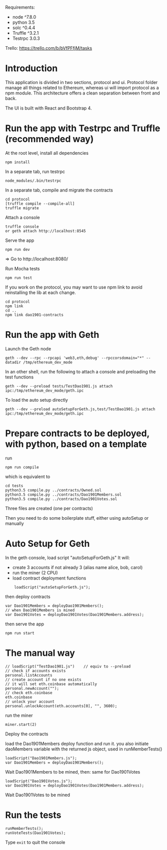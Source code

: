 Requirements:
- node ^7.8.0
- python 3.5
- solc ^0.4.4
- Truffle ^3.2.1
- Testrpc 3.0.3

Trello: https://trello.com/b/bVfPFfjM/tasks

Introduction
============

This application is divided in two sections, protocol and ui.
Protocol folder manage all things related to Ethereum, whereas ui will import protocol as a npm module.
This architecture offers a clean separation between front and back.

The UI is built with React and Bootstrap 4.
    

Run the app with Testrpc and Truffle (recommended way)
======================================================

At the root level, install all dependencies

    npm install

In a separate tab, run testrpc

    node_modules/.bin/testrpc
    
In a separate tab, compile and migrate the contracts

    cd protocol
    [truffle compile --compile-all]
    truffle migrate

Attach a console

    truffle console
    or geth attach http://localhost:8545

Serve the app

    npm run dev

=> Go to http://localhost:8080/

Run Mocha tests

    npm run test
    
    
If you work on the protocol, you may want to use npm link to avoid reinstalling the lib at each change.
    
    cd protocol
    npm link
    cd ..
    npm link dao1901-contracts
    
    


Run the app with Geth
=====================

Launch the Geth node

    geth --dev --rpc --rpcapi 'web3,eth,debug' --rpccorsdomain="*" --datadir /tmp/ethereum_dev_mode

In an other shell, run the following to attach a console
and preloading the test functions

    geth --dev --preload tests/TestDao1901.js attach ipc:/tmp/ethereum_dev_mode/geth.ipc

To load the auto setup directly

    geth --dev --preload autoSetupForGeth.js,test/TestDao1901.js attach ipc:/tmp/ethereum_dev_mode/geth.ipc
    

Prepare contracts to be deployed, with python, based on a template 
==================================================================
run

    npm run compile

which is equivalent to

    cd tests
    python3.5 compile.py ../contracts/Owned.sol
    python3.5 compile.py ../contracts/Dao1901Members.sol
    python3.5 compile.py ../contracts/Dao1901Votes.sol

Three files are created (one per contracts)

Then you need to do some boilerplate stuff, either using autoSetup or manually

Auto Setup for Geth
===================
In the geth console,
load script "autoSetupForGeth.js"
It will:
 - create 3 accounts if not already 3 (alias name alice, bob, carol)
 - run the miner (2 CPU)
 - load contract deployment functions

```
    loadScript("autoSetupForGeth.js");
```

then deploy contracts

    var Dao1901Members = deployDao1901Members();
    // when Dao1901Members is mined
    var Dao1901Votes = deployDao1901Votes(Dao1901Members.address);

then serve the app

    npm run start


The manual way
==============

    // loadScript("TestDao1901.js")    // equiv to --preload
    // check if accounts exists
    personal.listAccounts 
    // create account if no one exists
    // it will set eth.coinbase automatically
    personal.newAccount("");
    // check eth.coinbase
    eth.coinbase
    // unlock your account
    personal.unlockAccount(eth.accounts[0], "", 3600);
    
run the miner 

    miner.start(2)
    
Deploy the contracts

load the Dao1901Members deploy function
and run it.
you also initiate daoMembers variable with the returned js object,
used in runMemberTests()

    loadScript("Dao1901Members.js");
    var Dao1901Members = deployDao1901Members();

Wait Dao1901Members to be mined, then:
same for Dao1901Votes

    loadScript("Dao1901Votes.js");
    var Dao1901Votes = deployDao1901Votes(Dao1901Members.address);
    
Wait Dao1901Votes to be mined


Run the tests
=============
    runMemberTests();
    runVoteTests(Dao1901Votes);
    

Type `exit` to quit the console 